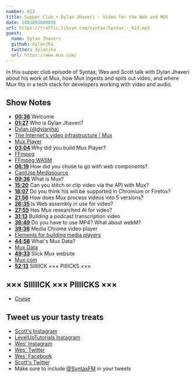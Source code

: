 ```yaml
---
number: 613
title: Supper Club × Dylan Jhaveri - Video for the Web and MUX
date: 1683892800856
url: https://traffic.libsyn.com/syntax/Syntax_-_613.mp3
guest:
  name: Dylan Jhaveri
  github: dylanjha
  twitter: dylanjha
  url: https://www.mux.com/
---
```


In this supper club episode of Syntax, Wes and Scott talk with Dylan Jhaveri about his work at Mux, how Mux ingests and spits out video, and where Mux fits in a tech stack for developers working with video and audio.

## Show Notes

* **[00:36](#t=00:36)** Welcome
* **[01:27](#t=01:27)** Who is Dylan Jhaveri?
* [Dylan (@dylanjha)](https://twitter.com/dylanjha)
* [The Internet's video infrastructure | Mux](https://www.mux.com/)
* [Mux Player](https://www.mux.com/player)
* **[03:04](#t=03:04)** Why did you build Mux Player?
* [FFmpeg](https://ffmpeg.org/)
* [FFmpeg WASM](https://ffmpegwasm.netlify.app/)
* **[06:19](#t=06:19)** How did you chose to go with web components?
* [CanIUse Mediasource](https://caniuse.com/mediasource)
* **[09:36](#t=09:36)** What is Mux?
* **[15:20](#t=15:20)** Can you stitch or clip video via the API with Mux?
* **[18:07](#t=18:07)** Do you think hls will be supported in Chromium or Firefox?
* **[21:56](#t=21:56)** How does Mux process videos into 5 versions?
* **[26:35](#t=26:35)** Is Web assembly in use for video?
* **[27:55](#t=27:55)** Has Mux researched AI for video?
* **[31:13](#t=31:13)** Building a podcast transcription video
* **[36:49](#t=36:49)** Do you have to use MP4? What about webM?
* **[39:36](#t=39:36)** Media Chrome video player
* [Elements for building media players](https://www.media-chrome.org)
* **[44:58](#t=44:58)** What's Mux Data?
* [Mux Data](https://www.mux.com/data)
* **[49:33](#t=49:33)** Slick Mux website
* [Mux.com](https://www.mux.com)
* **[52:13](#t=52:13)** SIIIIICK ××× PIIIICKS ×××

## ××× SIIIIICK ××× PIIIICKS ×××

* [Cruise](https://getcruise.com)

## Tweet us your tasty treats

* [Scott's Instagram](https://www.instagram.com/stolinski/)
* [LevelUpTutorials Instagram](https://www.instagram.com/LevelUpTutorials/)
* [Wes' Instagram](https://www.instagram.com/wesbos/)
* [Wes' Twitter](https://twitter.com/wesbos)
* [Wes' Facebook](https://www.facebook.com/wesbos.developer)
* [Scott's Twitter](https://twitter.com/stolinski)
* Make sure to include [@SyntaxFM](https://twitter.com/SyntaxFM) in your tweets
